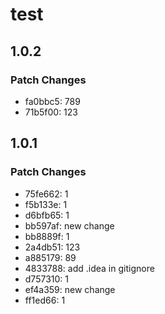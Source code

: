 # test

## 1.0.2

### Patch Changes

- fa0bbc5: 789
- 71b5f00: 123

## 1.0.1

### Patch Changes

- 75fe662: 1
- f5b133e: 1
- d6bfb65: 1
- bb597af: new change
- bb8889f: 1
- 2a4db51: 123
- a885179: 89
- 4833788: add .idea in gitignore
- d757310: 1
- ef4a359: new change
- ff1ed66: 1
